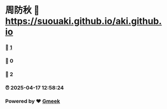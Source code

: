 # 周防秋 :link: https://suouaki.github.io/aki.github.io 
### :page_facing_up: [1](https://suouaki.github.io/aki.github.io/tag.html) 
### :speech_balloon: 0 
### :hibiscus: 2 
### :alarm_clock: 2025-04-17 12:58:24 
### Powered by :heart: [Gmeek](https://github.com/Meekdai/Gmeek)
